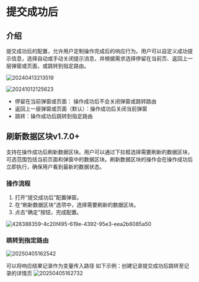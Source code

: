 # 提交成功后

## 介绍

提交成功后的配置，允许用户定制操作完成后的响应行为。用户可以自定义成功提示信息，选择自动或手动关闭提示消息，并根据需求选择停留在当前页、返回上一层弹窗或页面，或跳转到指定路由。

![20240413213519](https://static-docs.nocobase.com/20240413213519.png)

![20241012125623](https://static-docs.nocobase.com/20241012125623.png)

- 停留在当前弹窗或页面： 操作成功后不会关闭弹窗或跳转路由
- 返回上一层弹窗或页面（默认）：操作成功后关闭当前弹窗
- 跳转：操作成功后跳转到指定路由

## 刷新数据区块<Badge>v1.7.0+</Badge>

支持在操作成功后刷新数据区块。用户可以通过下拉框选择需要刷新的数据区块，可选范围包括当前页面和弹窗中的数据区块。刷新数据区块的操作会在操作成功后立即执行，确保用户看到最新的数据状态。

### 操作流程
1. 打开“提交成功后”配置弹窗。
2. 在“刷新数据区块”选项中，选择需要刷新的数据区块。
3. 点击“确定”按钮，完成配置。

![428388359-4c20f495-619e-4392-95e3-eea2b6085a50](https://static-docs.nocobase.com/428388359-4c20f495-619e-4392-95e3-eea2b6085a50.gif)


### 跳转到指定路由

![20250405162542](https://static-docs.nocobase.com/20250405162542.png)

可以将响应结果记录作为变量传入路径
如下示例：创建记录提交成功后跳转至记录的详情页
![20250405162732](https://static-docs.nocobase.com/20250405162732.png)
